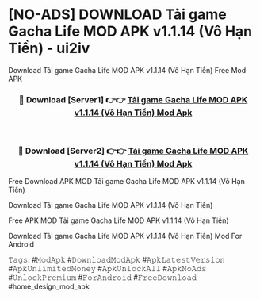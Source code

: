 # [NO-ADS] DOWNLOAD Tải game Gacha Life MOD APK v1.1.14 (Vô Hạn Tiền) - ui2iv
Download Tải game Gacha Life MOD APK v1.1.14 (Vô Hạn Tiền) Free Mod APK

<div align="center">
<h3>🔴 Download [Server1] 👉👉 <a href="https://apk-comot.site?title=Tải_game_Gacha_Life_MOD_APK_v1.1.14_(Vô_Hạn_Tiền)">Tải game Gacha Life MOD APK v1.1.14 (Vô Hạn Tiền) Mod Apk</a></h3><br>

<h3>🔴 Download [Server2] 👉👉 <a href="https://apk-comot.site?title=Tải_game_Gacha_Life_MOD_APK_v1.1.14_(Vô_Hạn_Tiền)">Tải game Gacha Life MOD APK v1.1.14 (Vô Hạn Tiền) Mod Apk</a></h3>
</div>


Free Download APK MOD Tải game Gacha Life MOD APK v1.1.14 (Vô Hạn Tiền)

Download Tải game Gacha Life MOD APK v1.1.14 (Vô Hạn Tiền) 

Free APK MOD Tải game Gacha Life MOD APK v1.1.14 (Vô Hạn Tiền) 

Download Tải game Gacha Life MOD APK v1.1.14 (Vô Hạn Tiền) Mod For Android

𝚃𝚊𝚐𝚜: #𝙼𝚘𝚍𝙰𝚙𝚔 #𝙳𝚘𝚠𝚗𝚕𝚘𝚊𝚍𝙼𝚘𝚍𝙰𝚙𝚔 #𝙰𝚙𝚔𝙻𝚊𝚝𝚎𝚜𝚝𝚅𝚎𝚛𝚜𝚒𝚘𝚗 #𝙰𝚙𝚔𝚄𝚗𝚕𝚒𝚖𝚒𝚝𝚎𝚍𝙼𝚘𝚗𝚎𝚢 #𝙰𝚙𝚔𝚄𝚗𝚕𝚘𝚌𝚔𝙰𝚕𝚕 #𝙰𝚙𝚔𝙽𝚘𝙰𝚍𝚜 #𝚄𝚗𝚕𝚘𝚌𝚔𝙿𝚛𝚎𝚖𝚒𝚞𝚖 #𝙵𝚘𝚛𝙰𝚗𝚍𝚛𝚘𝚒𝚍 #𝙵𝚛𝚎𝚎𝙳𝚘𝚠𝚗𝚕𝚘𝚊𝚍 #home_design_mod_apk
